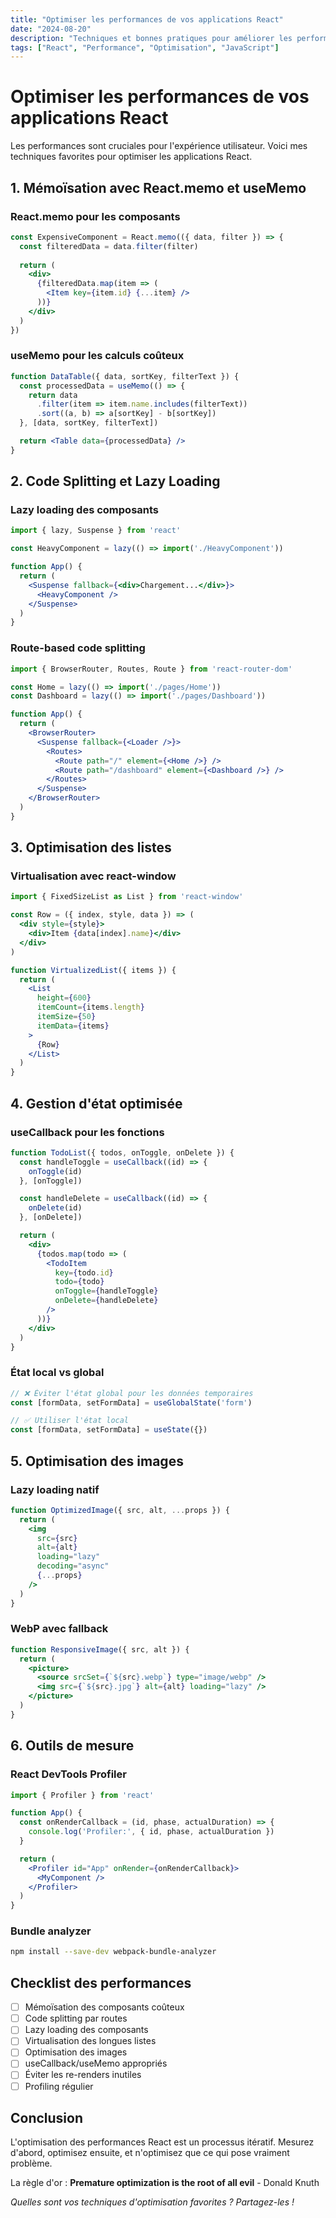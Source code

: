 ```yaml
---
title: "Optimiser les performances de vos applications React"
date: "2024-08-20"
description: "Techniques et bonnes pratiques pour améliorer les performances de vos applications React : mémoïsation, lazy loading, et bien plus."
tags: ["React", "Performance", "Optimisation", "JavaScript"]
---
```


# Optimiser les performances de vos applications React

Les performances sont cruciales pour l'expérience utilisateur. Voici mes techniques favorites pour optimiser les applications React.

## 1. Mémoïsation avec React.memo et useMemo

### React.memo pour les composants

```jsx
const ExpensiveComponent = React.memo(({ data, filter }) => {
  const filteredData = data.filter(filter)
  
  return (
    <div>
      {filteredData.map(item => (
        <Item key={item.id} {...item} />
      ))}
    </div>
  )
})
```

### useMemo pour les calculs coûteux

```jsx
function DataTable({ data, sortKey, filterText }) {
  const processedData = useMemo(() => {
    return data
      .filter(item => item.name.includes(filterText))
      .sort((a, b) => a[sortKey] - b[sortKey])
  }, [data, sortKey, filterText])

  return <Table data={processedData} />
}
```

## 2. Code Splitting et Lazy Loading

### Lazy loading des composants

```jsx
import { lazy, Suspense } from 'react'

const HeavyComponent = lazy(() => import('./HeavyComponent'))

function App() {
  return (
    <Suspense fallback={<div>Chargement...</div>}>
      <HeavyComponent />
    </Suspense>
  )
}
```

### Route-based code splitting

```jsx
import { BrowserRouter, Routes, Route } from 'react-router-dom'

const Home = lazy(() => import('./pages/Home'))
const Dashboard = lazy(() => import('./pages/Dashboard'))

function App() {
  return (
    <BrowserRouter>
      <Suspense fallback={<Loader />}>
        <Routes>
          <Route path="/" element={<Home />} />
          <Route path="/dashboard" element={<Dashboard />} />
        </Routes>
      </Suspense>
    </BrowserRouter>
  )
}
```

## 3. Optimisation des listes

### Virtualisation avec react-window

```jsx
import { FixedSizeList as List } from 'react-window'

const Row = ({ index, style, data }) => (
  <div style={style}>
    <div>Item {data[index].name}</div>
  </div>
)

function VirtualizedList({ items }) {
  return (
    <List
      height={600}
      itemCount={items.length}
      itemSize={50}
      itemData={items}
    >
      {Row}
    </List>
  )
}
```

## 4. Gestion d'état optimisée

### useCallback pour les fonctions

```jsx
function TodoList({ todos, onToggle, onDelete }) {
  const handleToggle = useCallback((id) => {
    onToggle(id)
  }, [onToggle])

  const handleDelete = useCallback((id) => {
    onDelete(id)
  }, [onDelete])

  return (
    <div>
      {todos.map(todo => (
        <TodoItem
          key={todo.id}
          todo={todo}
          onToggle={handleToggle}
          onDelete={handleDelete}
        />
      ))}
    </div>
  )
}
```

### État local vs global

```jsx
// ❌ Éviter l'état global pour les données temporaires
const [formData, setFormData] = useGlobalState('form')

// ✅ Utiliser l'état local
const [formData, setFormData] = useState({})
```

## 5. Optimisation des images

### Lazy loading natif

```jsx
function OptimizedImage({ src, alt, ...props }) {
  return (
    <img
      src={src}
      alt={alt}
      loading="lazy"
      decoding="async"
      {...props}
    />
  )
}
```

### WebP avec fallback

```jsx
function ResponsiveImage({ src, alt }) {
  return (
    <picture>
      <source srcSet={`${src}.webp`} type="image/webp" />
      <img src={`${src}.jpg`} alt={alt} loading="lazy" />
    </picture>
  )
}
```

## 6. Outils de mesure

### React DevTools Profiler

```jsx
import { Profiler } from 'react'

function App() {
  const onRenderCallback = (id, phase, actualDuration) => {
    console.log('Profiler:', { id, phase, actualDuration })
  }

  return (
    <Profiler id="App" onRender={onRenderCallback}>
      <MyComponent />
    </Profiler>
  )
}
```

### Bundle analyzer

```bash
npm install --save-dev webpack-bundle-analyzer
```

## Checklist des performances

- [ ] Mémoïsation des composants coûteux
- [ ] Code splitting par routes
- [ ] Lazy loading des composants
- [ ] Virtualisation des longues listes
- [ ] Optimisation des images
- [ ] useCallback/useMemo appropriés
- [ ] Éviter les re-renders inutiles
- [ ] Profiling régulier

## Conclusion

L'optimisation des performances React est un processus itératif. Mesurez d'abord, optimisez ensuite, et n'optimisez que ce qui pose vraiment problème.

La règle d'or : **Premature optimization is the root of all evil** - Donald Knuth

*Quelles sont vos techniques d'optimisation favorites ? Partagez-les !*